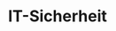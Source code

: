 ---
title: IT-Sicherheit
menu:
  sidebar:
    name: IT-Sicherheit
    identifier: itsecde
    parent: blogde
    weight: 11
---